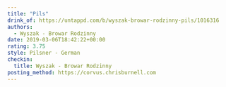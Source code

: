 ```yaml
---
title: "Pils"
drink_of: https://untappd.com/b/wyszak-browar-rodzinny-pils/1016316
authors:
  - Wyszak - Browar Rodzinny
date: 2019-03-06T18:42:22+00:00
rating: 3.75
style: Pilsner - German
checkin:
  title: Wyszak - Browar Rodzinny
posting_method: https://corvus.chrisburnell.com
---
```

